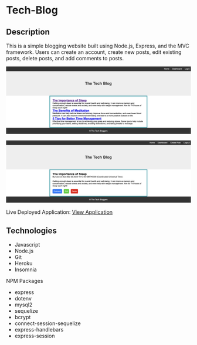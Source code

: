 # Tech-Blog

## Description
This is a simple blogging website built using Node.js, Express, and the MVC framework. Users can create an account, create new posts, edit existing posts, delete posts, and add comments to posts.

![Demo of Tech-blog](/public/images/tech-blog.png)

![Demo of Tech-blog](/public/images/tech-blog2.png)

Live Deployed Application: [View Application](https://blooming-citadel-38300.herokuapp.com/ "Live Deploy")

## Technologies

- Javascript
- Node.js
- Git
- Heroku
- Insomnia

NPM Packages

- express
- dotenv
- mysql2
- sequelize
- bcrypt
- connect-session-sequelize
- express-handlebars
- express-session


